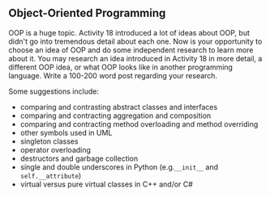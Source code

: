 ## Object-Oriented Programming

OOP is a huge topic. Activity 18 introduced a lot of ideas about OOP, but didn't go into tremendous detail about each one. Now is your opportunity to choose an idea of OOP and do some independent research to learn more about it. You may research an idea introduced in Activity 18 in more detail, a different OOP idea, or what OOP looks like in another programming language. Write a 100-200 word post regarding your research.

Some suggestions include:

* comparing and contrasting abstract classes and interfaces
* comparing and contracting aggregation and composition
* comparing and contracting method overloading and method overriding
* other symbols used in UML
* singleton classes
* operator overloading
* destructors and garbage collection
* single and double underscores in Python (e.g.`__init__` and `self.__attribute`)
* virtual versus pure virtual classes in C++ and/or C#
